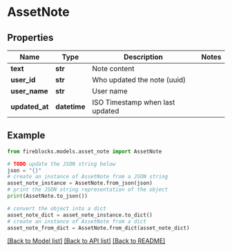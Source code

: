 # AssetNote


## Properties

Name | Type | Description | Notes
------------ | ------------- | ------------- | -------------
**text** | **str** | Note content | 
**user_id** | **str** | Who updated the note (uuid) | 
**user_name** | **str** | User name | 
**updated_at** | **datetime** | ISO Timestamp when last updated | 

## Example

```python
from fireblocks.models.asset_note import AssetNote

# TODO update the JSON string below
json = "{}"
# create an instance of AssetNote from a JSON string
asset_note_instance = AssetNote.from_json(json)
# print the JSON string representation of the object
print(AssetNote.to_json())

# convert the object into a dict
asset_note_dict = asset_note_instance.to_dict()
# create an instance of AssetNote from a dict
asset_note_from_dict = AssetNote.from_dict(asset_note_dict)
```
[[Back to Model list]](../README.md#documentation-for-models) [[Back to API list]](../README.md#documentation-for-api-endpoints) [[Back to README]](../README.md)


